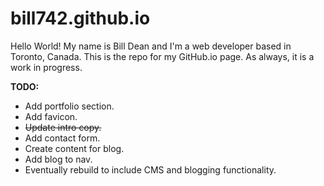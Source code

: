 # bill742.github.io

Hello World! My name is Bill Dean and I'm a web developer based in Toronto, Canada. This is the repo for my GitHub.io page. As always, it is a work in progress.

**TODO:**
+ Add portfolio section. 
+ Add favicon.
+ ~~Update intro copy.~~
+ Add contact form.
+ Create content for blog.
+ Add blog to nav.
+ Eventually rebuild to include CMS and blogging functionality.